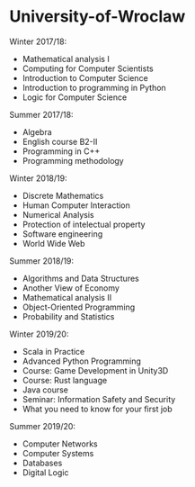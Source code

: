 # University-of-Wroclaw

Winter 2017/18:
- Mathematical analysis I
- Computing for Computer Scientists
- Introduction to Computer Science
- Introduction to programming in Python
- Logic for Computer Science

Summer 2017/18:
- Algebra
- English course B2-II
- Programming in C++
- Programming methodology

Winter 2018/19:
- Discrete Mathematics
- Human Computer Interaction
- Numerical Analysis
- Protection of intelectual property
- Software engineering
- World Wide Web

Summer 2018/19:
- Algorithms and Data Structures
- Another View of Economy
- Mathematical analysis II
- Object-Oriented Programming
- Probability and Statistics

Winter 2019/20:
- Scala in Practice
- Advanced Python Programming
- Course: Game Development in Unity3D
- Course: Rust language
- Java course
- Seminar: Information Safety and Security
- What you need to know for your first job

Summer 2019/20:
- Computer Networks
- Computer Systems
- Databases
- Digital Logic
